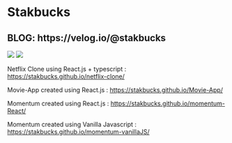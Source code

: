 <h1>Stakbucks</h1>

<h2>BLOG: https://velog.io/@stakbucks </h2>
<img src="https://img.shields.io/badge/Android-3DDC84?style=flat-square&logo=Android&logoColor=white"/>
<img src="https://img.shields.io/badge/JavaScript-#F7DF1E?style=flat&logo=JavaScript&logoColor=white"/>

Netflix Clone using React.js + typescript : https://stakbucks.github.io/netflix-clone/

Movie-App created using React.js : https://stakbucks.github.io/Movie-App/

Momentum created using React.js : https://stakbucks.github.io/momentum-React/

Momentum created using Vanilla Javascript : https://stakbucks.github.io/momentum-vanillaJS/
